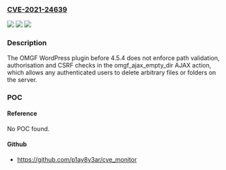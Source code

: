 ### [CVE-2021-24639](https://cve.mitre.org/cgi-bin/cvename.cgi?name=CVE-2021-24639)
![](https://img.shields.io/static/v1?label=Product&message=OMGF%20%7C%20Host%20Google%20Fonts%20Locally&color=blue)
![](https://img.shields.io/static/v1?label=Version&message=4.5.4%3C%204.5.4%20&color=brighgreen)
![](https://img.shields.io/static/v1?label=Vulnerability&message=CWE-352%20Cross-Site%20Request%20Forgery%20(CSRF)&color=brighgreen)

### Description

The OMGF WordPress plugin before 4.5.4 does not enforce path validation, authorisation and CSRF checks in the omgf_ajax_empty_dir AJAX action, which allows any authenticated users to delete arbitrary files or folders on the server.

### POC

#### Reference
No POC found.

#### Github
- https://github.com/p1ay8y3ar/cve_monitor

